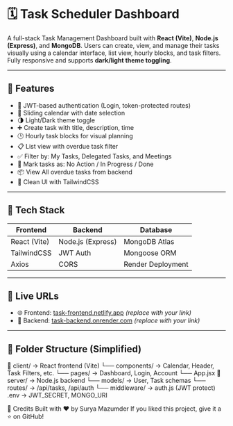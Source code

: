 # 🗓️ Task Scheduler Dashboard

A full-stack Task Management Dashboard built with **React (Vite)**, **Node.js (Express)**, and **MongoDB**. Users can create, view, and manage their tasks visually using a calendar interface, list view, hourly blocks, and task filters. Fully responsive and supports **dark/light theme toggling**.

---

## 🚀 Features

- 🔐 JWT-based authentication (Login, token-protected routes)
- 📅 Sliding calendar with date selection
- 🌗 Light/Dark theme toggle
- ➕ Create task with title, description, time
- 🕒 Hourly task blocks for visual planning
- 📋 List view with overdue task filter
- ✅ Filter by: My Tasks, Delegated Tasks, and Meetings
- 📌 Mark tasks as: No Action / In Progress / Done
- 📦 View All overdue tasks from backend
- 📁 Clean UI with TailwindCSS

---

## 🧰 Tech Stack

| Frontend  | Backend   | Database      |
|-----------|-----------|---------------|
| React (Vite) | Node.js (Express) | MongoDB Atlas |
| TailwindCSS | JWT Auth | Mongoose ORM |
| Axios      | CORS      | Render Deployment |

---

## 🔗 Live URLs

- 🌐 Frontend: [task-frontend.netlify.app](https://task-frontend.netlify.app) *(replace with your link)*
- 🔧 Backend: [task-backend.onrender.com](https://task-backend.onrender.com) *(replace with your link)*

---

## 📂 Folder Structure (Simplified)

📁 client/ → React frontend (Vite)
└── components/ → Calendar, Header, Task Filters, etc.
└── pages/ → Dashboard, Login, Account
└── App.jsx
📁 server/ → Node.js backend
└── models/ → User, Task schemas
└── routes/ → /api/tasks, /api/auth
└── middleware/ → auth.js (JWT protect)
.env → JWT_SECRET, MONGO_URI

🙌 Credits
Built with ❤️ by Surya Mazumder
If you liked this project, give it a ⭐ on GitHub!
